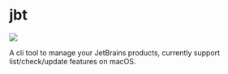 # jbt

![](https://travis-ci.org/zaypen/jbt.svg?branch=master)

A cli tool to manage your JetBrains products, currently support list/check/update features on macOS.
